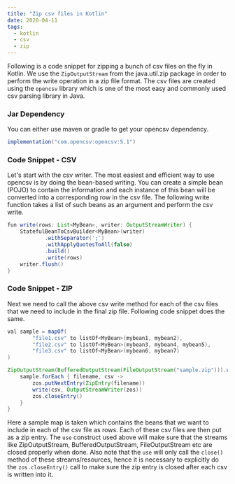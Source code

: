 ```yaml
---
title: "Zip csv files in Kotlin"
date: 2020-04-11
tags: 
  - kotlin
  - csv
  - zip
---
```


Following is a code snippet for zipping a bunch of csv files on the fly in Kotlin. We use the `ZipOutputStream` from the java.util.zip package in order to perform the write operation in a zip file format. The csv files are created using the `opencsv` library which is one of the most easy and commonly used csv parsing library in Java. 

### Jar Dependency

You can either use maven or gradle to get your opencsv dependency.

```java
implementation("com.opencsv:opencsv:5.1")
```

### Code Snippet - CSV

Let's start with the csv writer. The most easiest and efficient way to use opencsv is by doing the bean-based writing. You can create a simple bean (POJO) to contain the information and each instance of this bean will be converted into a corresponding row in the csv file. The following write function takes a list of such beans as an argument and perform the csv write.

```java
fun write(rows: List<MyBean>, writer: OutputStreamWriter) {
    StatefulBeanToCsvBuilder<MyBean>(writer)
            .withSeparator(';')
            .withApplyQuotesToAll(false)
            .build()
            .write(rows)
    writer.flush()
}
```

### Code Snippet - ZIP

Next we need to call the above csv write method for each of the csv files that we need to include in the final zip file. Following code snippet does the same.

```java
val sample = mapOf(
        "file1.csv" to listOf<MyBean>(mybean1, mybean2),
        "file2.csv" to listOf<MyBean>(mybean3, mybean4, mybean5),
        "file3.csv" to listOf<MyBean>(mybean6, mybean7)
)

ZipOutputStream(BufferedOutputStream(FileOutputStream("sample.zip"))).use { zos ->
    sample.forEach { filename, csv ->
        zos.putNextEntry(ZipEntry(filename))
        write(csv, OutputStreamWriter(zos))
        zos.closeEntry()
    }
}
```

Here a sample map is taken which contains the beans that we want to include in each of the csv file as rows. Each of these csv files are then put as a zip entry. The `use` construct used above will make sure that the streams like ZipOutputStream, BufferedOutputStream, FileOutputStream etc are closed properly when done. Also note that the `use` will only call the `close()` method of these streams/resources, hence it is necessary to explicitly do the `zos.closeEntry()` call to make sure the zip entry is closed after each csv is written into it.

